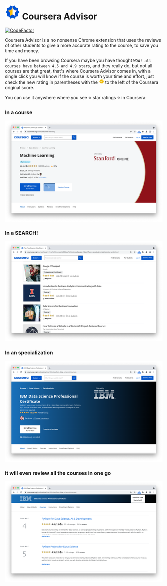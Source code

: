 # ![Coursera Advisor logo](images/logo_48.png) Coursera Advisor


[![CodeFactor](https://www.codefactor.io/repository/github/matiasagelvis/courseraadvisor/badge)](https://www.codefactor.io/repository/github/matiasagelvis/courseraadvisor)


Coursera Advisor is a no nonsense Chrome extension that uses the reviews of other students to give a more accurate rating to the course, to save you time and money.

If you have been browsing Coursera maybe you have thought `WOW! all courses have between 4.5 and 4.9 stars`, and they really do, but not all courses are that great, that's where Coursera Advisor comes in, with a single click you will know if the course is worth your time and effort, just check the new rating in parentheses with the ![Coursera Advisor logo](images/verified_16.png) to the left of the Coursera original score.

You can use it anywhere where you see ⭐ star ratings ⭐ in Coursera:
### In a course
![Coursera Advisor in a course](images/chrome/course.png)
### In a SEARCH!
![Coursera Advisor in a search](images/chrome/search.png)
### In an specialization
![Coursera Advisor in a specialization_top](images/chrome/specialization_top.png)
### it will even review all the courses in one go
![Coursera Advisor in a specialization_courses](images/chrome/specialization_courses.png)


